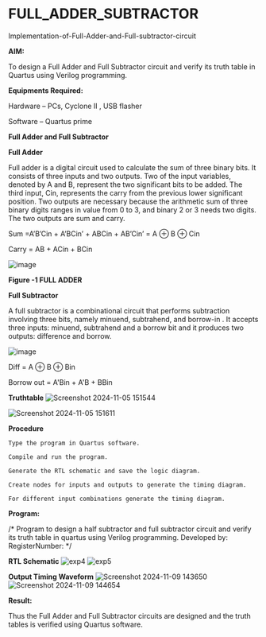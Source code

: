 # FULL_ADDER_SUBTRACTOR

Implementation-of-Full-Adder-and-Full-subtractor-circuit

**AIM:**

To design a Full Adder and Full Subtractor circuit and verify its truth table in Quartus using Verilog programming.

**Equipments Required:**

Hardware – PCs, Cyclone II , USB flasher

Software – Quartus prime

**Full Adder and Full Subtractor**

**Full Adder**

Full adder is a digital circuit used to calculate the sum of three binary bits. It consists of three inputs and two outputs. Two of the input variables, denoted by A and B, represent the two significant bits to be added. The third input, Cin, represents the carry from the previous lower significant position. Two outputs are necessary because the arithmetic sum of three binary digits ranges in value from 0 to 3, and binary 2 or 3 needs two digits. The two outputs are sum and carry.

Sum =A’B’Cin + A’BCin’ + ABCin + AB’Cin’ = A ⊕ B ⊕ Cin 

Carry = AB + ACin + BCin

![image](https://github.com/naavaneetha/FULL_ADDER_SUBTRACTOR/assets/154305477/0f30ba51-5ffb-4198-845f-18e054f675e7)

**Figure -1 FULL ADDER**

**Full Subtractor**

A full subtractor is a combinational circuit that performs subtraction involving three bits, namely minuend, subtrahend, and borrow-in . It accepts three inputs: minuend, subtrahend and a borrow bit and it produces two outputs: difference and borrow.

![image](https://github.com/naavaneetha/FULL_ADDER_SUBTRACTOR/assets/154305477/02b24f51-ab51-4304-9ad6-7b81ffc1ead5)

Diff = A ⊕ B ⊕ Bin 

Borrow out = A'Bin + A'B + BBin

**Truthtable**
![Screenshot 2024-11-05 151544](https://github.com/user-attachments/assets/6f0d271d-36f6-4569-9142-bd5d8a25460e)

![Screenshot 2024-11-05 151611](https://github.com/user-attachments/assets/459b6eff-dad6-4bfb-a833-9f07da0c7500)



**Procedure**
```
Type the program in Quartus software.

Compile and run the program.

Generate the RTL schematic and save the logic diagram.

Create nodes for inputs and outputs to generate the timing diagram.

For different input combinations generate the timing diagram.
```



**Program:**

/* Program to design a half subtractor and full subtractor circuit and verify its truth table in quartus using Verilog programming. Developed by: RegisterNumber:
*/

**RTL Schematic**
![exp4](https://github.com/user-attachments/assets/c1490e8e-b6f8-428a-997b-e8fed49064bf)
![exp5](https://github.com/user-attachments/assets/727b5651-b62f-488f-950f-32ccd67346b2)



**Output Timing Waveform**
![Screenshot 2024-11-09 143650](https://github.com/user-attachments/assets/62693c3f-fa6f-45e2-83ad-4fe853e6639d)
![Screenshot 2024-11-09 144654](https://github.com/user-attachments/assets/93b61b9c-4964-4dbb-8f33-22dc14e61a3b)


**Result:**

Thus the Full Adder and Full Subtractor circuits are designed and the truth tables is verified using Quartus software.



